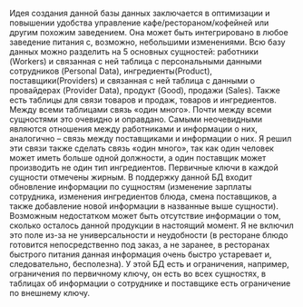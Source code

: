 Идея создания данной базы данных заключается в оптимизации и повышении удобства
управление кафе/рестораном/кофейней или другим похожим заведением. Она может
быть интегрировано в любое заведение питания с, возможно, небольшими изменениями.
Всю базу данных можно разделить на 5 основных сущностей: работники (Workers) и
связанная с ней таблица с персональными данными сотрудников (Personal Data),
ингредиенты(Product), поставщики(Providers) и связанная с ней таблица с данными о
провайдерах (Provider Data), продукт (Good), продажи (Sales). Также есть таблицы для
связи товаров и продаж, товаров и ингредиентов. Между всеми таблицами связь «один
много». Почти между всеми сущностями это очевидно и оправдано. Самыми
неочевидными являются отношения между работниками и информации о них,
аналогично – связь между поставщиками и информации о них. Я решил эти связи также
сделать связь «один много», так как один человек может иметь больше одной должности,
а один поставщик может производить не один тип ингредиентов. Первичные ключи в
каждой сущности отмечены жирным. В поддержку данной БД входит обновление
информации по сущностям (изменение зарплаты сотрудника, изменения ингредиентов
блюда, смена поставщиков, а также добавление новой информации в названные выше
сущности). Возможным недостатком может быть отсутствие информации о том, сколько
осталось данной продукции в настоящий момент. Я не включил это поле из-за не
универсальности и неудобности (в ресторане блюдо готовится непосредственно под
заказ, а не заранее, в ресторанах быстрого питания данная информация очень быстро
устаревает и, следовательно, бесполезна). У этой БД есть и ограничения, например,
ограничения по первичному ключу, он есть во всех сущностях, в таблицах об информации
о сотруднике и поставщике есть ограничение по внешнему ключу.
